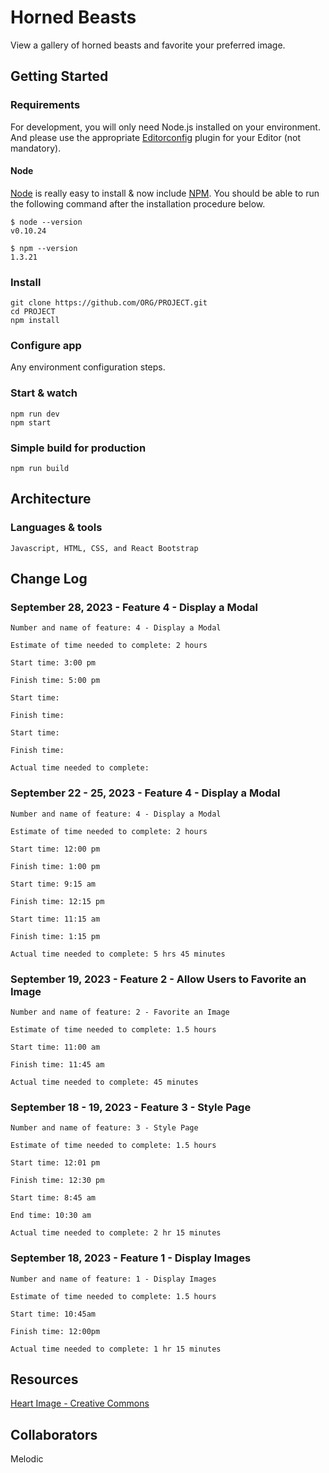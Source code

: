 # Horned Beasts

View a gallery of horned beasts and favorite your preferred image.

## Getting Started

### Requirements

For development, you will only need Node.js installed on your environment.
And please use the appropriate [Editorconfig](http://editorconfig.org/) plugin for your Editor (not mandatory).

#### Node

[Node](http://nodejs.org/) is really easy to install & now include [NPM](https://npmjs.org/).
You should be able to run the following command after the installation procedure
below.

    $ node --version
    v0.10.24

    $ npm --version
    1.3.21

### Install

    git clone https://github.com/ORG/PROJECT.git
    cd PROJECT
    npm install

### Configure app

Any environment configuration steps.

### Start & watch

    npm run dev
    npm start

### Simple build for production

    npm run build

## Architecture

### Languages & tools

    Javascript, HTML, CSS, and React Bootstrap

## Change Log

### September 28, 2023 - Feature 4 - Display a Modal

    Number and name of feature: 4 - Display a Modal

    Estimate of time needed to complete: 2 hours

    Start time: 3:00 pm

    Finish time: 5:00 pm

    Start time: 

    Finish time: 

    Start time: 

    Finish time: 

    Actual time needed to complete: 

### September 22 - 25, 2023 - Feature 4 - Display a Modal

    Number and name of feature: 4 - Display a Modal

    Estimate of time needed to complete: 2 hours

    Start time: 12:00 pm

    Finish time: 1:00 pm

    Start time: 9:15 am

    Finish time: 12:15 pm

    Start time: 11:15 am

    Finish time: 1:15 pm

    Actual time needed to complete: 5 hrs 45 minutes

### September 19, 2023 - Feature 2 - Allow Users to Favorite an Image

    Number and name of feature: 2 - Favorite an Image

    Estimate of time needed to complete: 1.5 hours

    Start time: 11:00 am

    Finish time: 11:45 am

    Actual time needed to complete: 45 minutes

### September 18 - 19, 2023 - Feature 3 - Style Page

    Number and name of feature: 3 - Style Page

    Estimate of time needed to complete: 1.5 hours

    Start time: 12:01 pm

    Finish time: 12:30 pm

    Start time: 8:45 am

    End time: 10:30 am

    Actual time needed to complete: 2 hr 15 minutes

### September 18, 2023 - Feature 1 - Display Images

    Number and name of feature: 1 - Display Images

    Estimate of time needed to complete: 1.5 hours

    Start time: 10:45am

    Finish time: 12:00pm

    Actual time needed to complete: 1 hr 15 minutes

## Resources

[Heart Image - Creative Commons](https://images.rawpixel.com/image_png_800/cHJpdmF0ZS9sci9pbWFnZXMvd2Vic2l0ZS8yMDIyLTA0L2pvYjY4NS0zMS1wLnBuZw.png?s=3mXWtJo-6hWc_PTad35orL_SHH2ZEzvu_MQjLYv_mMs)

## Collaborators

Melodic
